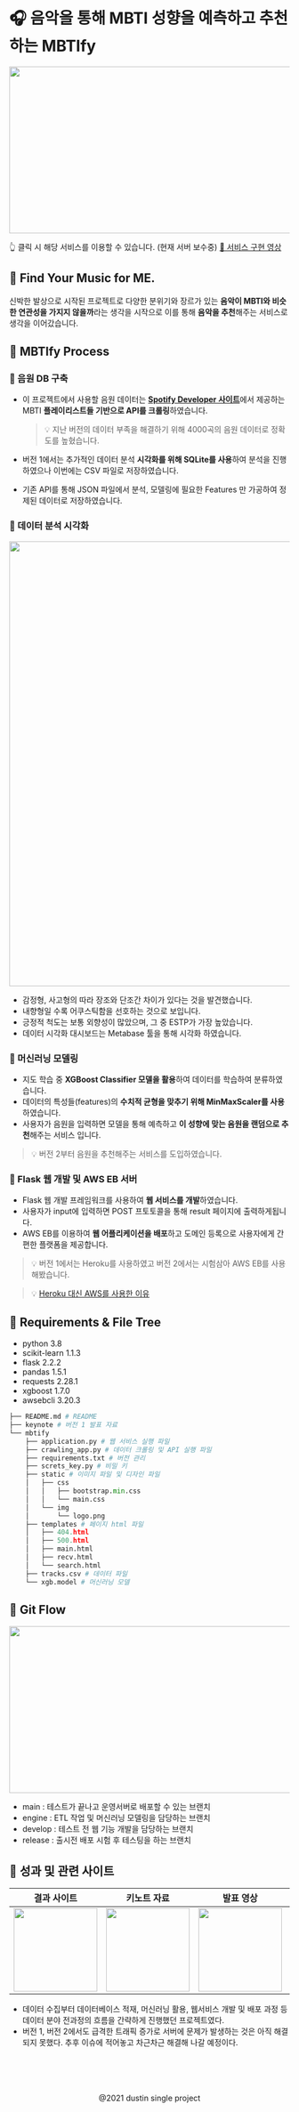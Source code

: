 # 🎧 음악을 통해 MBTI 성향을 예측하고 추천하는 MBTIfy

<a href="http://www.mbtify.ml"><img src="https://github.com/dustin-kang/db-music-mbti-classification/blob/main/keynote/title2.png?raw=true" width="1000" height="300"></a>

👆 클릭 시 해당 서비스를 이용할 수 있습니다. (현재 서버 보수중)
[📱 서비스 구현 영상](https://youtube.com/shorts/OBD342fP8Pk?feature=share)

## 🎵 Find Your Music for ME.
신박한 발상으로 시작된 프로젝트로 다양한 분위기와 장르가 있는 **음악이 MBTI와 비슷한 연관성을 가지지 않을까**라는 생각을 시작으로 이를 통해 **음악을 추천**해주는 서비스로 생각을 이어갔습니다.

## 🎵 MBTIfy Process



### 🔷 음원 DB 구축
- 이 프로젝트에서 사용할 음원 데이터는 [**Spotify Developer 사이트**](https://developer.spotify.com/)에서 제공하는 MBTI **플레이리스트들 기반으로 API를 크롤링**하였습니다.
  >  💡 지난 버전의 데이터 부족을 해결하기 위해 4000곡의 음원 데이터로 정확도를 높혔습니다.

- 버전 1에서는 추가적인 데이터 분석 **시각화를 위해 SQLite를 사용**하여 분석을 진행하였으나 이번에는 CSV 파일로 저장하였습니다.
- 기존 API를 통해 JSON 파일에서 분석, 모델링에 필요한 Features 만 가공하여 정제된 데이터로 저장하였습니다. 

### 🔷 데이터 분석 시각화
<center><img src="https://github.com/dustin-kang/db-music-mbti-classification/blob/main/keynote/EDA%20Dashboard.png?raw=true" width="800"> </center>
  
- 감정형, 사고형의 따라 장조와 단조간 차이가 있다는 것을 발견했습니다.
- 내향형일 수록 어쿠스틱함을 선호하는 것으로 보입니다.
- 긍정적 척도는 보통 외향성이 많았으며, 그 중 ESTP가 가장 높았습니다.
- 데이터 시각화 대시보드는 Metabase 툴을 통해 시각화 하였습니다.

### 🔷 머신러닝 모델링
- 지도 학습 중 **XGBoost Classifier 모델을 활용**하여 데이터를 학습하여 분류하였습니다.
- 데이터의 특성들(features)의 **수치적 균형을 맞추기 위해 MinMaxScaler를 사용**하였습니다.
- 사용자가 음원을 입력하면 모델을 통해 예측하고 **이 성향에 맞는 음원을 랜덤으로 추천**해주는 서비스 입니다.
> 💡 버전 2부터 음원을 추천해주는 서비스를 도입하였습니다.

### 🔷 Flask 웹 개발 및 AWS EB 서버
- Flask 웹 개발 프레임워크를 사용하여 **웹 서비스를 개발**하였습니다.
- 사용자가 input에 입력하면 POST 프토토콜을 통해 result 페이지에 출력하게됩니다.
- AWS EB를 이용하여 **웹 어플리케이션을 배포**하고 도메인 등록으로 사용자에게 간편한 플랫폼을 제공합니다.
> 💡 버전 1에서는 Heroku를 사용하였고 버전 2에서는 시험삼아 AWS EB를 사용해봤습니다.

> 💡 [Heroku 대신 AWS를 사용한 이유](https://github.com/dustin-kang/db-music-mbti-classification/issues/16#issue-1434680476)


## 🎵 Requirements & File Tree
- python 3.8
- scikit-learn 1.1.3
- flask 2.2.2
- pandas 1.5.1
- requests 2.28.1
- xgboost 1.7.0
- awsebcli 3.20.3

```py
├── README.md # README 
├── keynote # 버전 1 발표 자료
└── mbtify 
    ├── application.py # 웹 서비스 실행 파일
    ├── crawling_app.py # 데이터 크롤링 및 API 실행 파일
    ├── requirements.txt # 버전 관리
    ├── screts_key.py # 비밀 키
    ├── static # 이미지 파일 및 디자인 파일
    │   ├── css
    │   │   ├── bootstrap.min.css
    │   │   └── main.css
    │   └── img
    │       └── logo.png
    ├── templates # 페이지 html 파일
    │   ├── 404.html
    │   ├── 500.html
    │   ├── main.html
    │   ├── recv.html
    │   └── search.html
    ├── tracks.csv # 데이터 파일
    └── xgb.model # 머신러닝 모델
```

## 🎵 Git Flow
<img src="https://github.com/dustin-kang/db-music-mbti-classification/blob/main/keynote/gitflow.png?raw=true" width="1000" height="300">

- main : 테스트가 끝나고 운영서버로 배포할 수 있는 브랜치
- engine : ETL 작업 및 머신러닝 모델링을 담당하는 브랜치
- develop : 테스트 전 웹 기능 개발을 담당하는 브랜치
- release : 출시전 배포 시험 후 테스팅을 하는 브랜치

##  🎵 성과 및 관련 사이트

|결과 사이트|키노트 자료|발표 영상|배포 후 이슈|
|---|---|---|---|
|<a href="http://www.mbtify.ml"><img src="https://github.com/dustin-kang/db-music-mbti-classification/blob/main/mbtify/static/img/logo.png?raw=true" width="150"></a>|<a href="https://github.com/dustin-kang/Proj3_MusicMBTIClassfication/blob/main/keynote/Keynote.zip"><img src="https://help.apple.com/assets/62E31B0DCD51FF6A7744DA41/62E31B10CD51FF6A7744DA65/ko_KR/9f4f29146401b66b0d7a0668c3345ff4.png" width="150"></a>|<a href="https://www.youtube.com/watch?v=gowY7fZMITE&feature=youtu.be"><img src="https://cdn-icons-png.flaticon.com/512/1384/1384060.png" width="150"></a>|<a href="https://github.com/dustin-kang/db-music-mbti-classification/issues/17"><img src="https://upload.wikimedia.org/wikipedia/commons/thumb/b/bc/Commons-emblem-issue.svg/768px-Commons-emblem-issue.svg.png" width="150"></a>|


- 데이터 수집부터 데이터베이스 적재, 머신러닝 활용, 웹서비스 개발 및 배포 과정 등 데이터 분야 전과정의 흐름을 간략하게 진행했던 프로젝트였다.
- 버전 1, 버전 2에서도 급격한 트래픽 증가로 서버에 문제가 발생하는 것은 아직 해결되지 못했다. 추후 이슈에 적어놓고 차근차근 해결해 나갈 예정이다.


<br>
<br>
<br>
<br>

<center> @2021 dustin single project </center>
